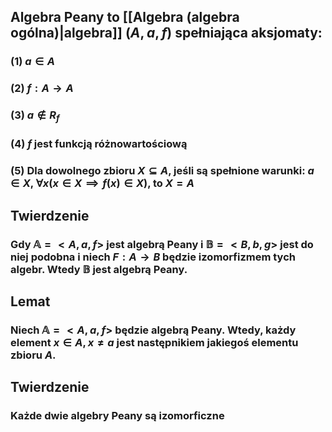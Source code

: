 ## Algebra Peany to [[Algebra (algebra ogólna)|algebra]] $(A,a,f)$ spełniająca aksjomaty:
### (1) $a \in A$
### (2) $f: A \rightarrow A$
### (3) $a \notin R_f$
### (4) $f$ jest funkcją różnowartościową
### (5) Dla dowolnego zbioru $X \subseteq A$, jeśli są spełnione warunki: $a \in X$, $\forall x (x \in X \implies f(x) \in X)$, to $X=A$
## **Twierdzenie** 
### Gdy $\mathbb{A}=<A,a,f>$ jest algebrą Peany i $\mathbb{B}=<B,b,g>$ jest do niej podobna i niech $F:A\rightarrow B$ będzie izomorfizmem tych algebr. Wtedy $\mathbb{B}$ jest algebrą Peany.

## **Lemat**
### Niech $\mathbb{A}=<A,a,f>$ będzie algebrą Peany. Wtedy, każdy element $x \in A, x\neq a$ jest następnikiem jakiegoś elementu zbioru $A$.
## **Twierdzenie**
### Każde dwie algebry Peany są izomorficzne
